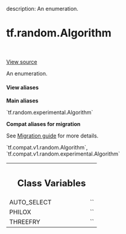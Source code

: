 description: An enumeration.

<div itemscope itemtype="http://developers.google.com/ReferenceObject">
<meta itemprop="name" content="tf.random.Algorithm" />
<meta itemprop="path" content="Stable" />
<meta itemprop="property" content="AUTO_SELECT"/>
<meta itemprop="property" content="PHILOX"/>
<meta itemprop="property" content="THREEFRY"/>
</div>

# tf.random.Algorithm

<!-- Insert buttons and diff -->

<table class="tfo-notebook-buttons tfo-api nocontent" align="left">

</table>

<a target="_blank" href="/code/stable/tensorflow/python/ops/stateless_random_ops.py">View source</a>



An enumeration.

<section class="expandable">
  <h4 class="showalways">View aliases</h4>
  <p>
<b>Main aliases</b>
<p>`tf.random.experimental.Algorithm`</p>

<b>Compat aliases for migration</b>
<p>See
<a href="https://www.tensorflow.org/guide/migrate">Migration guide</a> for
more details.</p>
<p>`tf.compat.v1.random.Algorithm`, `tf.compat.v1.random.experimental.Algorithm`</p>
</p>
</section>

<!-- Placeholder for "Used in" -->




<!-- Tabular view -->
 <table class="responsive fixed orange">
<colgroup><col width="214px"><col></colgroup>
<tr><th colspan="2"><h2 class="add-link">Class Variables</h2></th></tr>

<tr>
<td>
AUTO_SELECT<a id="AUTO_SELECT"></a>
</td>
<td>
`<Algorithm.AUTO_SELECT: 3>`
</td>
</tr><tr>
<td>
PHILOX<a id="PHILOX"></a>
</td>
<td>
`<Algorithm.PHILOX: 1>`
</td>
</tr><tr>
<td>
THREEFRY<a id="THREEFRY"></a>
</td>
<td>
`<Algorithm.THREEFRY: 2>`
</td>
</tr>
</table>

